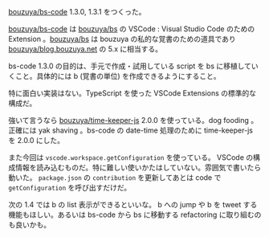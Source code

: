 [bouzuya/bs-code][] 1.3.0, 1.3.1 をつくった。

[bouzuya/bs-code][] は [bouzuya/bs][] の VSCode : Visual Studio Code のための Extension 。[bouzuya/bs][] は bouzuya の私的な覚書のための道具であり [bouzuya/blog.bouzuya.net][] の 5.x に相当する。

bs-code 1.3.0 の目的は、手元で作成・試用している script を bs に移植していくこと。具体的には b (覚書の単位) を作成できるようにすること。

特に面白い実装はない。TypeScript を使った VSCode Extensions の標準的な構成だ。

強いて言うなら [bouzuya/time-keeper-js][] 2.0.0 を使っている。dog fooding 。正確には yak shaving 。bs-code の date-time 処理のために time-keeper-js を 2.0.0 にした。

また今回は `vscode.workspace.getConfiguration` を使っている。 VSCode の構成情報を読み込むものだ。特に難しい使いかたはしていない。雰囲気で書いたら動いた。 `package.json` の `contribution` を更新してあとは code で `getConfiguration` を呼び出すだけだ。

次の 1.4 では b の list 表示ができるといいな。 b への jump や b を tweet する機能もほしい。あるいは bs-code から bs に移動する refactoring に取り組むのも良いかも。

[bouzuya/blog.bouzuya.net]: https://github.com/bouzuya/blog.bouzuya.net
[bouzuya/bs-code]: https://github.com/bouzuya/bs-code
[bouzuya/bs]: https://github.com/bouzuya/bs
[bouzuya/time-keeper-js]: https://github.com/bouzuya/time-keeper-js
